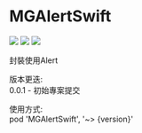 # MGAlertSwift
![](https://img.shields.io/cocoapods/v/MGAlertSwift.svg?style=flat) 
![](https://img.shields.io/badge/platform-ios-lightgrey.svg) 
![](https://img.shields.io/badge/language-swift-orange.svg)  

封裝使用Alert  

版本更迭:  
0.0.1 - 初始專案提交

使用方式:  
pod 'MGAlertSwift', '~> {version}'
